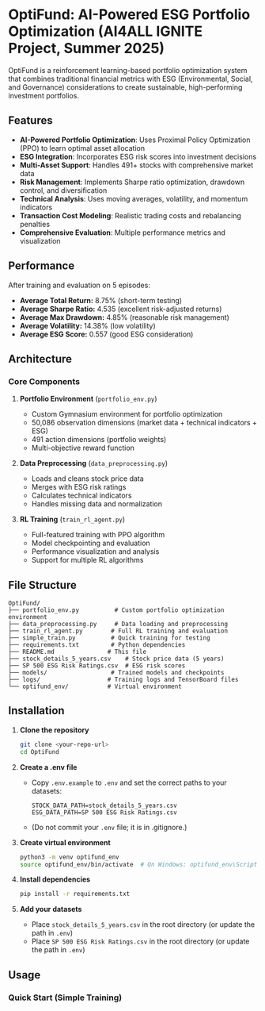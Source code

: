 # OptiFund: AI-Powered ESG Portfolio Optimization (AI4ALL IGNITE Project, Summer 2025)

OptiFund is a reinforcement learning-based portfolio optimization system that combines traditional financial metrics with ESG (Environmental, Social, and Governance) considerations to create sustainable, high-performing investment portfolios.

## Features

- **AI-Powered Portfolio Optimization**: Uses Proximal Policy Optimization (PPO) to learn optimal asset allocation
- **ESG Integration**: Incorporates ESG risk scores into investment decisions
- **Multi-Asset Support**: Handles 491+ stocks with comprehensive market data
- **Risk Management**: Implements Sharpe ratio optimization, drawdown control, and diversification
- **Technical Analysis**: Uses moving averages, volatility, and momentum indicators
- **Transaction Cost Modeling**: Realistic trading costs and rebalancing penalties
- **Comprehensive Evaluation**: Multiple performance metrics and visualization

## Performance

After training and evaluation on 5 episodes:
- **Average Total Return:** 8.75% (short-term testing)
- **Average Sharpe Ratio:** 4.535 (excellent risk-adjusted returns)
- **Average Max Drawdown:** 4.85% (reasonable risk management)
- **Average Volatility:** 14.38% (low volatility)
- **Average ESG Score:** 0.557 (good ESG consideration) 

## Architecture

### Core Components

1. **Portfolio Environment** (`portfolio_env.py`)
   - Custom Gymnasium environment for portfolio optimization
   - 50,086 observation dimensions (market data + technical indicators + ESG)
   - 491 action dimensions (portfolio weights)
   - Multi-objective reward function

2. **Data Preprocessing** (`data_preprocessing.py`)
   - Loads and cleans stock price data
   - Merges with ESG risk ratings
   - Calculates technical indicators
   - Handles missing data and normalization

3. **RL Training** (`train_rl_agent.py`)
   - Full-featured training with PPO algorithm
   - Model checkpointing and evaluation
   - Performance visualization and analysis
   - Support for multiple RL algorithms

## File Structure

```
OptiFund/
├── portfolio_env.py          # Custom portfolio optimization environment
├── data_preprocessing.py     # Data loading and preprocessing
├── train_rl_agent.py        # Full RL training and evaluation
├── simple_train.py          # Quick training for testing
├── requirements.txt         # Python dependencies
├── README.md               # This file
├── stock_details_5_years.csv    # Stock price data (5 years)
├── SP 500 ESG Risk Ratings.csv  # ESG risk scores
├── models/                  # Trained models and checkpoints
├── logs/                   # Training logs and TensorBoard files
└── optifund_env/           # Virtual environment
```

## Installation

1. **Clone the repository**
   ```bash
   git clone <your-repo-url>
   cd OptiFund
   ```

2. **Create a .env file**
   - Copy `.env.example` to `.env` and set the correct paths to your datasets:
     ```
     STOCK_DATA_PATH=stock_details_5_years.csv
     ESG_DATA_PATH=SP 500 ESG Risk Ratings.csv
     ```
   - (Do not commit your `.env` file; it is in .gitignore.)

3. **Create virtual environment**
   ```bash
   python3 -m venv optifund_env
   source optifund_env/bin/activate  # On Windows: optifund_env\Scripts\activate
   ```

4. **Install dependencies**
   ```bash
   pip install -r requirements.txt
   ```

5. **Add your datasets**
   - Place `stock_details_5_years.csv` in the root directory (or update the path in `.env`)
   - Place `SP 500 ESG Risk Ratings.csv` in the root directory (or update the path in `.env`)

## Usage

### Quick Start (Simple Training)
```